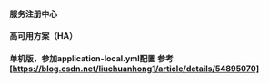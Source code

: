 ####  服务注册中心

#### 高可用方案（HA） 

#### 单机版，参加application-local.yml配置 参考 [https://blog.csdn.net/liuchuanhong1/article/details/54895070]
